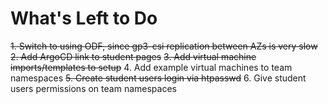 # What's Left to Do
~~1. Switch to using ODF, since gp3-csi replication between AZs is very slow~~
~~2. Add ArgoCD link to student pages~~
~~3. Add virtual machine imports/templates to setup~~
4. Add example virtual machines to team namespaces
~~5. Create student users login via htpasswd~~
6. Give student users permissions on team namespaces
